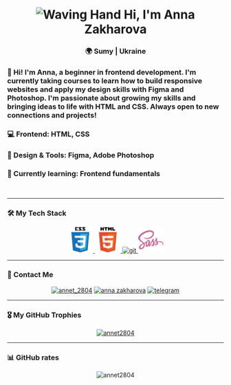 <h1 align="center"><img src="https://user-images.githubusercontent.com/18350557/176309783-0785949b-9127-417c-8b55-ab5a4333674e.gif" alt="Waving Hand" width="50" height="50"> Hi, I'm Anna Zakharova</h1>
<h3 align="center">🌍 Sumy | Ukraine
</h3>

<h3 align="left">
  🌝 Hi! I'm Anna, a beginner in frontend development. I'm currently taking courses to learn how to build responsive websites and apply my design skills with Figma and Photoshop. I'm passionate about growing my skills and bringing ideas to life with HTML and CSS. Always open to new connections and projects!
</h3>

<h3 align="left">
  💻 Frontend: HTML, CSS
</h3>
<h3 align="left">
  🎨 Design & Tools: Figma, Adobe Photoshop
</h3>
<h3 align="left">
  🌱 Currently learning: Frontend fundamentals
</h3>
<br>



 ---
### 🛠️ My Tech Stack

<p align="center">
  <a href="https://www.w3schools.com/css/" target="_blank" rel="noreferrer">
    <img src="https://raw.githubusercontent.com/devicons/devicon/master/icons/css3/css3-original-wordmark.svg" alt="css3" width="60" height="60"/>
  </a>
  <a href="https://www.w3.org/html/" target="_blank" rel="noreferrer">
    <img src="https://raw.githubusercontent.com/devicons/devicon/master/icons/html5/html5-original-wordmark.svg" alt="html5" width="60" height="60"/>
  </a>
  <a href="https://git-scm.com/" target="_blank" rel="noreferrer">
    <img src="https://www.vectorlogo.zone/logos/git-scm/git-scm-icon.svg" alt="git" width="60" height="60"/>
  </a>
 <a href="https://sass-lang.com" target="_blank" rel="noreferrer"> 
    <img src="https://raw.githubusercontent.com/devicons/devicon/master/icons/sass/sass-original.svg" alt="Sass" width="60" height="60"/> 
  </a>



 ---
### 💬 Contact Me

<p align="center">
<a href="https://instagram.com/annet_2804" target="blank"><img align="center" src="https://raw.githubusercontent.com/rahuldkjain/github-profile-readme-generator/master/src/images/icons/Social/instagram.svg" alt="annet_2804" height="50" width="60" /></a>
<a href="https://www.behance.net/anna zakharova" target="blank"><img align="center" src="https://raw.githubusercontent.com/rahuldkjain/github-profile-readme-generator/master/src/images/icons/Social/behance.svg" alt="anna zakharova" height="50" width="60" /></a>
<a href="https://t.me/annet_2804" target="blank">
  <img align="center" src="https://upload.wikimedia.org/wikipedia/commons/8/83/Telegram_2019_Logo.svg" alt="telegram" height="50" width="60" />
</a>

</p>



 ---
### 🎖️ My GitHub Trophies

<p align="center">
  <a href="https://github.com/ryo-ma/github-profile-trophy">
    <img src="https://github-profile-trophy.vercel.app/?username=annet2804&theme=onestar&column=4&no-frame=false&margin-w=10&margin-h=10&title=Followers,Stars,Commit,Repositories" alt="annet2804" />
  </a>
</p>

---
### 📊 GitHub rates

<p align="center">
  <img src="https://github-readme-streak-stats.herokuapp.com/?user=annet2804&theme=dark" alt="annet2804" />
</p>

